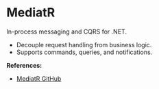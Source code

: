 # MediatR

In-process messaging and CQRS for .NET.

- Decouple request handling from business logic.
- Supports commands, queries, and notifications.

**References:**
- [MediatR GitHub](https://github.com/jbogard/MediatR)
